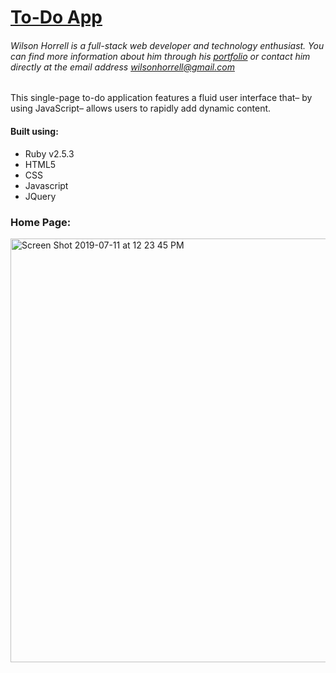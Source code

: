 # [To-Do App](https://todoster-wilson-horrell.herokuapp.com/)

###### *Wilson Horrell is a full-stack web developer and technology enthusiast. You can find more information about him through his [portfolio](https://wilsonhorrell.netlify.com/) or contact him directly at the email address wilsonhorrell@gmail.com*

This single-page to-do application features a fluid user interface that– by using JavaScript– allows users to rapidly add dynamic content.

#### Built using:
- Ruby v2.5.3
- HTML5
- CSS
- Javascript
- JQuery

### Home Page:
<img width="678" alt="Screen Shot 2019-07-11 at 12 23 45 PM" src="https://user-images.githubusercontent.com/44242436/61071477-d1d16280-a3d6-11e9-91af-88144833c660.png">
